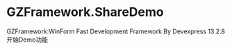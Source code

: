 # GZFramework.ShareDemo
GZFramework:WinForm Fast Development Framework By Devexpress 13.2.8
开始Demo功能
